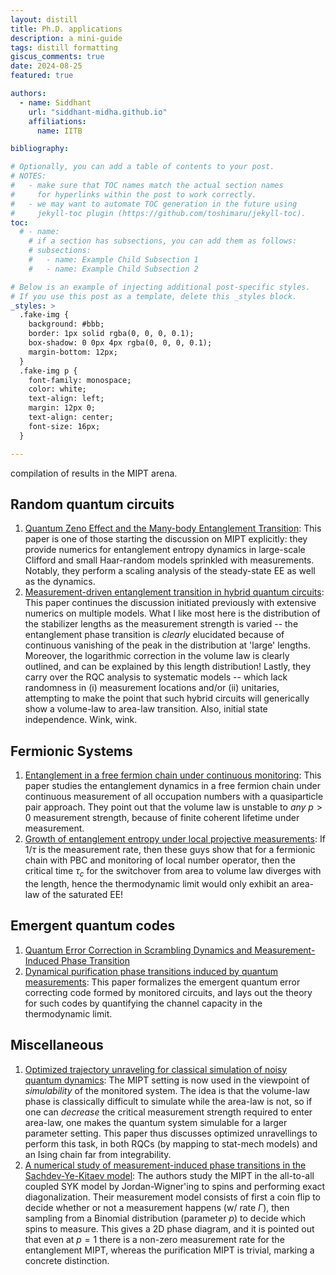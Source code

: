 ```yaml
---
layout: distill
title: Ph.D. applications
description: a mini-guide 
tags: distill formatting
giscus_comments: true
date: 2024-08-25
featured: true

authors:
  - name: Siddhant
    url: "siddhant-midha.github.io"
    affiliations:
      name: IITB

bibliography:  

# Optionally, you can add a table of contents to your post.
# NOTES:
#   - make sure that TOC names match the actual section names
#     for hyperlinks within the post to work correctly.
#   - we may want to automate TOC generation in the future using
#     jekyll-toc plugin (https://github.com/toshimaru/jekyll-toc).
toc:
  # - name: 
    # if a section has subsections, you can add them as follows:
    # subsections:
    #   - name: Example Child Subsection 1
    #   - name: Example Child Subsection 2

# Below is an example of injecting additional post-specific styles.
# If you use this post as a template, delete this _styles block.
_styles: >
  .fake-img {
    background: #bbb;
    border: 1px solid rgba(0, 0, 0, 0.1);
    box-shadow: 0 0px 4px rgba(0, 0, 0, 0.1);
    margin-bottom: 12px;
  }
  .fake-img p {
    font-family: monospace;
    color: white;
    text-align: left;
    margin: 12px 0;
    text-align: center;
    font-size: 16px;
  }

---
```

compilation of results in the MIPT arena.

## Random quantum circuits

1. [Quantum Zeno Effect and the Many-body Entanglement Transition](https://arxiv.org/pdf/1808.06134.pdf): This paper is one of those starting the discussion on MIPT explicitly: they provide numerics for entanglement entropy dynamics in large-scale Clifford and small Haar-random models sprinkled with measurements. Notably, they perform a scaling analysis of the steady-state EE as well as the dynamics.
2. [Measurement-driven entanglement transition in hybrid quantum circuits](https://arxiv.org/pdf/1901.08092.pdf): This paper continues the discussion initiated previously with extensive numerics on multiple models. What I like most here is the distribution of the stabilizer lengths as the measurement strength is varied -- the entanglement phase transition is _clearly_ elucidated because of continuous vanishing of the peak in the distribution at 'large' lengths. Moreover, the logarithmic correction in the volume law is clearly outlined, and can be explained by this length distribution! Lastly, they carry over the RQC analysis to systematic models -- which lack randomness in (i) measurement locations and/or (ii) unitaries, attempting to make the point that such hybrid circuits will generically show a volume-law to area-law transition. Also, initial state independence. Wink, wink.

## Fermionic Systems

1. [Entanglement in a free fermion chain under continuous monitoring](https://arxiv.org/abs/1804.04638): This paper studies the entanglement dynamics in a free fermion chain under continuous measurement of all occupation numbers with a quasiparticle pair approach. They point out that the volume law is unstable to _any_ $p > 0$ measurement strength, because of finite coherent lifetime under measurement.
2. [Growth of entanglement entropy under local projective measurements](https://arxiv.org/pdf/2109.10837.pdf): If $1/\tau$ is the measurement rate, then these guys show that for a fermionic chain with PBC and monitoring of local number operator, then the critical time $\tau_c$ for the switchover from area to volume law diverges with the length, hence the thermodynamic limit would only exhibit an area-law of the saturated EE!

## Emergent quantum codes

1. [Quantum Error Correction in Scrambling Dynamics and Measurement-Induced Phase Transition](https://arxiv.org/abs/1903.05124)
2. [Dynamical purification phase transitions induced by quantum measurements](https://arxiv.org/abs/1905.05195): This paper formalizes the emergent quantum error correcting code formed by monitored circuits, and lays out the theory for such codes by quantifying the channel capacity in the thermodynamic limit.

## Miscellaneous

1. [Optimized trajectory unraveling for classical simulation of noisy quantum dynamics](https://arxiv.org/pdf/2306.17161.pdf): The MIPT setting is now used in the viewpoint of _simulability_ of the monitored system. The idea is that the volume-law phase is classically difficult to simulate while the area-law is not, so if one can _decrease_ the critical measurement strength required to enter area-law, one makes the quantum system simulable for a larger parameter setting. This paper thus discusses optimized unravellings to perform this task, in both RQCs (by mapping to stat-mech models) and an Ising chain far from integrability.
2. [A numerical study of measurement-induced phase transitions in the Sachdev-Ye-Kitaev model](https://arxiv.org/pdf/2301.05195.pdf): The authors study the MIPT in the all-to-all coupled SYK model by Jordan-Wigner'ing to spins and performing exact diagonalization. Their measurement model consists of first a coin flip to decide whether or not a measurement happens (w/ rate $\Gamma$), then sampling from a Binomial distribution (parameter $p$) to decide which spins to measure. This gives a 2D phase diagram, and it is pointed out that even at $p = 1$ there is a non-zero measurement rate for the entanglement MIPT, whereas the purification MIPT is trivial, marking a concrete distinction.

